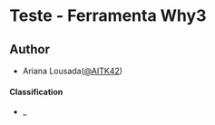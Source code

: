 # Teste - Ferramenta Why3

## Author
 * Ariana Lousada([@AITK42](https://github.com/AITK42))

#### Classification
 * _
